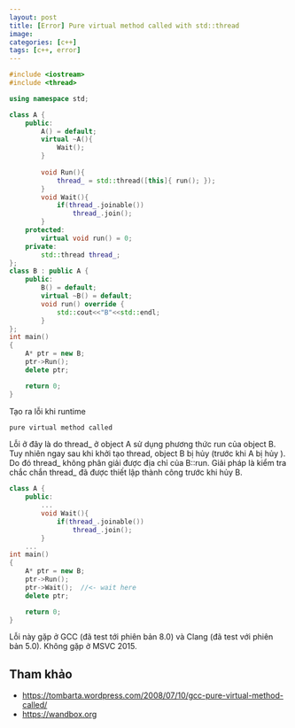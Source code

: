 ```yaml
---
layout: post
title: [Error] Pure virtual method called with std::thread
image: 
categories: [c++]
tags: [c++, error]
---
```


```c++
#include <iostream>
#include <thread>

using namespace std;

class A {
    public:
        A() = default;
        virtual ~A(){
            Wait();
        }
        
        void Run(){
            thread_ = std::thread([this]{ run(); });
        }
        void Wait(){    
            if(thread_.joinable()) 
                thread_.join();
        }
    protected:
        virtual void run() = 0;
    private:
        std::thread thread_;
};
class B : public A {
    public:
        B() = default;
        virtual ~B() = default;
        void run() override {
            std::cout<<"B"<<std::endl;
        }
};
int main()
{
    A* ptr = new B;    
    ptr->Run();    
    delete ptr;

    return 0;
}
```

Tạo ra lỗi khi runtime  
```bash
pure virtual method called
```

Lỗi ở đây là do thread_ ở object A sử dụng phương thức run của object B. Tuy nhiên ngay sau khi khởi tạo thread, object B bị hủy (trước khi A bị hủy ). Do đó thread_ không phân giải được địa chỉ của B::run. Giải pháp là kiểm tra chắc chắn thread_ đã được thiết lập thành công trước khi hủy B.  
```c++
class A {
    public:
		...
        void Wait(){    
            if(thread_.joinable()) 
                thread_.join();
        }
	...
int main()
{
    A* ptr = new B;    
    ptr->Run();    
    ptr->Wait();  //<- wait here
    delete ptr;

    return 0;
}
```

Lỗi này gặp ở GCC (đã test tới phiên bản 8.0) và Clang (đã test với phiên bản 5.0). Không gặp ở MSVC 2015.


## Tham khảo  
- https://tombarta.wordpress.com/2008/07/10/gcc-pure-virtual-method-called/
- https://wandbox.org  

